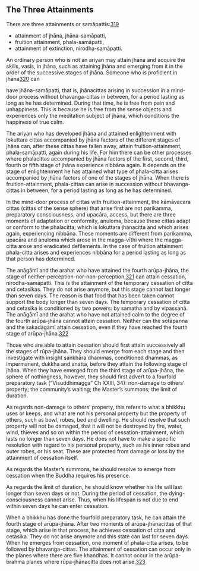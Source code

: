 ## The Three Attainments

There are three attainments or samāpattis:[319](#ftn319)

- attainment of jhāna, jhāna-samāpatti, 
- fruition attainment, phala-samāpatti, 
- attainment of extinction, nirodha-samāpatti. 

An ordinary person who is not an ariyan may attain jhāna
and acquire the skills, vasīs, in jhāna, such as attaining jhāna and
emerging from it in the order of the successive stages of jhāna. Someone
who is proficient in jhāna[320](#ftn320) can

have jhāna-samāpatti, that is, jhānacittas arising in succession in a
mind-door process without bhavanga-cittas in between, for a period
lasting as long as he has determined. During that time, he is free from
pain and unhappiness. This is because he is free from the sense objects
and experiences only the meditation subject of jhāna, which conditions
the happiness of true calm. 

The ariyan who has developed jhāna and attained
enlightenment with lokuttara cittas accompanied by jhāna factors of the
different stages of jhāna can, after these cittas have fallen away,
attain fruition-attainment, phala-samāpatti, again during his life. For
him there can be other processes where phalacittas accompanied by jhāna
factors of the first, second, third, fourth or fifth stage of jhāna
experience nibbāna again. It depends on the stage of enlightenment he
has attained what type of phala-citta arises accompanied by jhāna
factors of one of the stages of jhāna. When there is
fruition-attainment, phala-cittas can arise in succession without
bhavanga-cittas in between, for a period lasting as long as he has
determined. 

In the mind-door process of cittas with
fruition-attainment, the kāmāvacara cittas (cittas of the sense sphere)
that arise first are not parikamma, preparatory consciousness, and
upacāra, access, but there are three moments of adaptation or
conformity, anuloma, because these cittas adapt or conform to the
phalacitta, which is lokuttara jhānacitta and which arises again,
experiencing nibbāna. These moments are different from parikamma,
upacāra and anuloma which arose in the magga-vīthi where the magga-citta
arose and eradicated defilements. In the case of fruition attainment
phala-citta arises and experiences nibbāna for a period lasting as long
as that person has determined.

The anāgāmī and the arahat who have attained the fourth
arūpa-jhāna, the stage of
neither-perception-nor-non-perception,[321](#ftn321) can attain
cessation, nirodha-samāpatti. This is the attainment of the temporary
cessation of citta and cetasikas. They do not arise anymore, but this
stage cannot last longer than seven days. The reason is that food that
has been taken cannot support the body longer than seven days. The
temporary cessation of citta and cetasika is conditioned by two powers:
by samatha and by vipassanā. The anāgāmī and the arahat who have not
attained calm to the degree of the fourth arūpa-jhāna cannot attain
cessation. Neither can the sotāpanna and the sakadāgāmī attain
cessation, even if they have reached the fourth stage of
arūpa-jhāna.[322](#ftn322) 

Those who are able to attain cessation should first
attain successively all the stages of rūpa-jhāna. They should emerge
from each stage and then investigate with insight saṅkhāra dhammas,
conditioned dhammas, as impermanent, dukkha and anattā, before they
attain the following stage of jhāna. When they have emerged from the
third stage of arūpa-jhāna, the sphere of nothingness, however, they
should first advert to a fourfold preparatory task (“Visuddhimagga” Ch
XXIII, 34): non-damage to others’ property; the community’s waiting; the
Master’s summons; the limit of duration.

As regards non-damage to others’ property, this refers
to what a bhikkhu uses or keeps, and what are not his personal property
but the property of others, such as bowl, robes, bed and dwelling. He
should resolve that such property will not be damaged, that it will not
be destroyed by fire, water, wind, thieves and so on within the period
of cessation-attainment, which lasts no longer than seven days. He does
not have to make a specific resolution with regard to his personal
property, such as his inner robes and outer robes, or his seat. These
are protected from damage or loss by the attainment of cessation itself.


As regards the Master’s summons, he should resolve to
emerge from cessation when the Buddha requires his presence.

As regards the limit of duration, he should know whether
his life will last longer than seven days or not. During the period of
cessation, the dying-consciousness cannot arise. Thus, when his lifespan
is not due to end within seven days he can enter cessation.

When a bhikkhu has done the fourfold preparatory task,
he can attain the fourth stage of arūpa-jhāna. After two moments of
arūpa-jhānacittas of that stage, which arise in that process, he
achieves cessation of citta and cetasika. They do not arise anymore and
this state can last for seven days. When he emerges from cessation, one
moment of phala-citta arises, to be followed by bhavanga-cittas. The
attainment of cessation can occur only in the planes where there are
five khandhas. It cannot occur in the arūpa-brahma planes where
rūpa-jhānacitta does not arise.[323](#ftn323)

